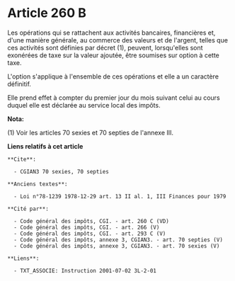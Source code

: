 # Article 260 B

Les opérations qui se rattachent aux activités bancaires, financières et, d'une manière générale, au commerce des valeurs et
de l'argent, telles que ces activités sont définies par décret (1), peuvent, lorsqu'elles sont exonérées de taxe sur la
valeur ajoutée, être soumises sur option à cette taxe.

L'option s'applique à l'ensemble de ces opérations et elle a un caractère définitif.

Elle prend effet à compter du premier jour du mois suivant celui au cours duquel elle est déclarée au service local des
impôts.

**Nota:**

(1) Voir les articles 70 sexies et 70 septies de l'annexe III.

**Liens relatifs à cet article**

	**Cite**:

	  - CGIAN3 70 sexies, 70 septies

	**Anciens textes**:

	  - Loi n°78-1239 1978-12-29 art. 13 II al. 1, III Finances pour 1979

	**Cité par**:

	  - Code général des impôts, CGI. - art. 260 C (VD)
	  - Code général des impôts, CGI. - art. 266 (V)
	  - Code général des impôts, CGI. - art. 293 C (V)
	  - Code général des impôts, annexe 3, CGIAN3. - art. 70 septies (V)
	  - Code général des impôts, annexe 3, CGIAN3. - art. 70 sexies (V)

	**Liens**:

	  - TXT_ASSOCIE: Instruction 2001-07-02 3L-2-01
